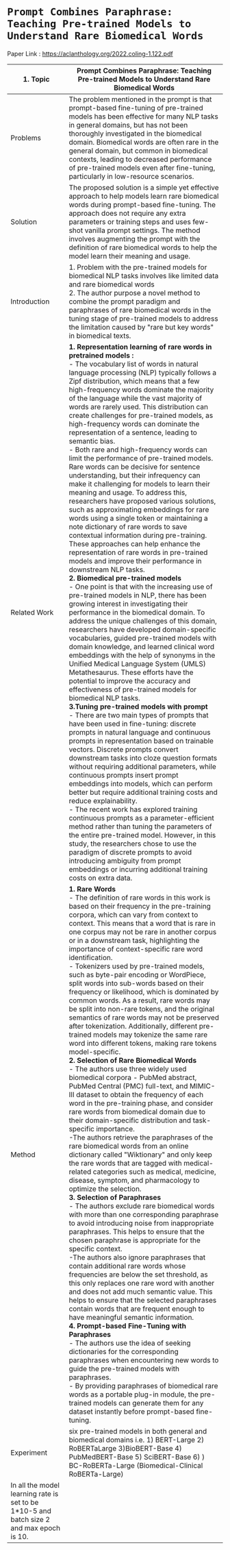 # `Prompt Combines Paraphrase: Teaching Pre-trained Models to Understand Rare Biomedical Words`

Paper Link : https://aclanthology.org/2022.coling-1.122.pdf


| 1. Topic | Prompt Combines Paraphrase: Teaching Pre-trained Models to Understand Rare Biomedical Words |
|-----|--------------------------|
| Problems | The problem mentioned in the prompt is that prompt-based fine-tuning of pre-trained models has been effective for many NLP tasks in general domains, but has not been thoroughly investigated in the biomedical domain. Biomedical words are often rare in the general domain, but common in biomedical contexts, leading to decreased performance of pre-trained models even after fine-tuning, particularly in low-resource scenarios. |
| Solution | The proposed solution is a simple yet effective approach to help models learn rare biomedical words during prompt-based fine-tuning. The approach does not require any extra parameters or training steps and uses few-shot vanilla prompt settings. The method involves augmenting the prompt with the definition of rare biomedical words to help the model learn their meaning and usage. |
| Introduction | 1. Problem with the pre-trained models for biomedical NLP tasks involves like limited data and rare biomedical words <br /> 2. The author purpose a novel method to combine the prompt paradigm and paraphrases of rare biomedical words in the tuning stage of pre-trained models to address the limitation caused by "rare but key words" in biomedical texts. |
| Related Work | <strong>1. Representation learning of rare words in pretrained models :</strong> <br />- The vocabulary list of words in natural language processing (NLP) typically follows a Zipf distribution, which means that a few high-frequency words dominate the majority of the language while the vast majority of words are rarely used. This distribution can create challenges for pre-trained models, as high-frequency words can dominate the representation of a sentence, leading to semantic bias.<br />- Both rare and high-frequency words can limit the performance of pre-trained models. Rare words can be decisive for sentence understanding, but their infrequency can make it challenging for models to learn their meaning and usage. To address this, researchers have proposed various solutions, such as approximating embeddings for rare words using a single token or maintaining a note dictionary of rare words to save contextual information during pre-training. These approaches can help enhance the representation of rare words in pre-trained models and improve their performance in downstream NLP tasks.<br /><strong>2. Biomedical pre-trained models</strong> <br />- One point is that with the increasing use of pre-trained models in NLP, there has been growing interest in investigating their performance in the biomedical domain. To address the unique challenges of this domain, researchers have developed domain-specific vocabularies, guided pre-trained models with domain knowledge, and learned clinical word embeddings with the help of synonyms in the Unified Medical Language System (UMLS) Metathesaurus. These efforts have the potential to improve the accuracy and effectiveness of pre-trained models for biomedical NLP tasks.<br /><strong>3.Tuning pre-trained models with prompt</strong><br />- There are two main types of prompts that have been used in fine-tuning: discrete prompts in natural language and continuous prompts in representation based on trainable vectors. Discrete prompts convert downstream tasks into cloze question formats without requiring additional parameters, while continuous prompts insert prompt embeddings into models, which can perform better but require additional training costs and reduce explainability.<br />- The recent work has explored training continuous prompts as a parameter-efficient method rather than tuning the parameters of the entire pre-trained model. However, in this study, the researchers chose to use the paradigm of discrete prompts to avoid introducing ambiguity from prompt embeddings or incurring additional training costs on extra data. |
| Method | <strong>1. Rare Words </strong > <br />- The definition of rare words in this work is based on their frequency in the pre-training corpora, which can vary from context to context. This means that a word that is rare in one corpus may not be rare in another corpus or in a downstream task, highlighting the importance of context-specific rare word identification.<br />- Tokenizers used by pre-trained models, such as byte-pair encoding or WordPiece, split words into sub-words based on their frequency or likelihood, which is dominated by common words. As a result, rare words may be split into non-rare tokens, and the original semantics of rare words may not be preserved after tokenization. Additionally, different pre-trained models may tokenize the same rare word into different tokens, making rare tokens model-specific.<br /> <strong>2. Selection of Rare Biomedical Words</strong><br />- The authors use three widely used biomedical corpora - PubMed abstract, PubMed Central (PMC) full-text, and MIMIC-III dataset to obtain the frequency of each word in the pre-training phase, and consider rare words from biomedical domain due to their domain-specific distribution and task-specific importance.<br />-The authors retrieve the paraphrases of the rare biomedical words from an online dictionary called "Wiktionary" and only keep the rare words that are tagged with medical-related categories such as medical, medicine, disease, symptom, and pharmacology to optimize the selection.<br /><strong> 3.  Selection of Paraphrases</strong><br />- The authors exclude rare biomedical words with more than one corresponding paraphrase to avoid introducing noise from inappropriate paraphrases. This helps to ensure that the chosen paraphrase is appropriate for the specific context.<br />-The authors also ignore paraphrases that contain additional rare words whose frequencies are below the set threshold, as this only replaces one rare word with another and does not add much semantic value. This helps to ensure that the selected paraphrases contain words that are frequent enough to have meaningful semantic information.<br /><strong>4. Prompt-based Fine-Tuning with Paraphrases</strong><br />- The authors use the idea of seeking dictionaries for the corresponding paraphrases when encountering new words to guide the pre-trained models with paraphrases.<br />- By providing paraphrases of biomedical rare words as a portable plug-in module, the pre-trained models can generate them for any dataset instantly before prompt-based fine-tuning.|
| Experiment | six pre-trained models in both general and biomedical domains i.e. 1) BERT-Large 2)  RoBERTaLarge 3)BioBERT-Base 4) PubMedBERT-Base 5) SciBERT-Base 6) ) BC-RoBERTa-Large (Biomedical-Clinical RoBERTa-Large) <br />
In all the model learning rate is set to be 1*10<pow>-5</pow> and batch size 2 and max epoch is 10. |